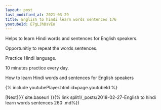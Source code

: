 ```yaml
---
layout: post
last_modified_at: 2021-03-29
title: English to hindi learn words sentences 176 
youtubeId: E7gLJhBsVEo
---
```

 
 
Helps to learn Hindi words and sentences for English speakers.

Opportunitiy to repeat the words sentences. 

Practice Hindi language. 
 
10 minutes practice every day. 
 
How to learn Hindi words and sentences for English speakers 
 
{% include youtubePlayer.html id=page.youtubeId %}
 
 
[Next]({{ site.baseurl }}{% link  split1/_posts/2018-02-27-English to hindi learn words sentences 260 .md%})
 
